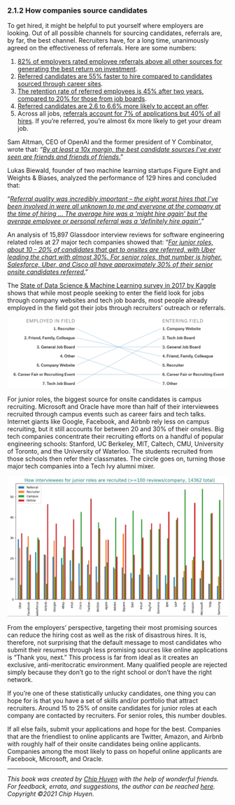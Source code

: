 ### 2.1.2 How companies source candidates

To get hired, it might be helpful to put yourself where employers are looking. Out of all possible channels for sourcing candidates, referrals are, by far, the best channel. Recruiters have, for a long time, unanimously agreed on the effectiveness of referrals. Here are some numbers:



1. [82% of employers rated employee referrals above all other sources for generating the best return on investment](https://cdn2.hubspot.net/hub/77464/file-17173226-pdf/docs/careerbuilder_referral_madness_ebook.pdf).
1. [Referred candidates are 55% faster to hire compared to candidates sourced through career sites](https://www.hrtechnologist.com/articles/recruitment-amp-onboarding/3-reasons-why-referrals-are-the-way-forward-for-recruitment-in-2018/).
1. [The retention rate of referred employees is 45% after two years, compared to 20% for those from job boards](https://www.ere.net/10-compelling-numbers-that-reveal-the-power-of-employee-referrals/).
1. [Referred candidates are 2.6 to 6.6% more likely to accept an offer](https://www.glassdoor.com/research/studies/interview-sources/).
1. Across all jobs, [referrals account for 7% of applications but 40% of all hires](https://theundercoverrecruiter.com/infographic-employee-referrals-hire). If you’re referred, you’re almost 6x more likely to get your dream job.
	
Sam Altman, CEO of OpenAI and the former president of Y Combinator, wrote that: “[_By at least a 10x margin, the best candidate sources I’ve ever seen are friends and friends of friends_.](https://blog.samaltman.com/how-to-hire)”

Lukas Biewald, founder of two machine learning startups Figure Eight and Weights & Biases, analyzed the performance of 129 hires and concluded that:

“[_Referral quality was incredibly important – the eight worst hires that I’ve been involved in were all unknown to me and everyone at the company at the time of hiring … The average hire was a ‘might hire again’ but the average employee or personal referral was a ‘definitely hire again’_.](https://lukasbiewald.com/2013/10/29/metrics-and-hiring/)”

An analysis of 15,897 Glassdoor interview reviews for software engineering related roles at 27 major tech companies showed that: “[_For junior roles, about 10 - 20% of candidates that get to onsites are referred, with Uber leading the chart with almost 30%. For senior roles, that number is higher. Salesforce, Uber, and Cisco all have approximately 30% of their senior onsite candidates referred_.](https://huyenchip.com/2019/08/21/glassdoor-interview-reviews-tech-hiring-cultures.html)”

The [State of Data Science & Machine Learning survey in 2017 by Kaggle](https://www.kaggle.com/kaggle/kaggle-survey-2017) shows that while most people seeking to enter the field look for jobs through company websites and tech job boards, most people already employed in the field got their jobs through recruiters’ outreach or referrals.


![Most candidates get their jobs through referrals](images/image6.png "image_tooltip")


For junior roles, the biggest source for onsite candidates is campus recruiting. Microsoft and Oracle have more than half of their interviewees recruited through campus events such as career fairs and tech talks. Internet giants like Google, Facebook, and Airbnb rely less on campus recruiting, but it still accounts for between 20 and 30% of their onsites. Big tech companies concentrate their recruiting efforts on a handful of popular engineering schools: Stanford, UC Berkeley, MIT, Caltech, CMU, University of Toronto, and the University of Waterloo. The students recruited from those schools then refer their classmates. The circle goes on, turning those major tech companies into a Tech Ivy alumni mixer.


![Most companies source junior candidates from campus](images/image7.jpg "image_tooltip")


From the employers’ perspective, targeting their most promising sources can reduce the hiring cost as well as the risk of disastrous hires. It is, therefore, not surprising that the default message to most candidates who submit their resumes through less promising sources like online applications is “Thank you, next.” This process is far from ideal as it creates an exclusive, anti-meritocratic environment. Many qualified people are rejected simply because they don’t go to the right school or don’t have the right network. 

If you’re one of these statistically unlucky candidates, one thing you can hope for is that you have a set of skills and/or portfolio that attract recruiters. Around 15 to 25% of onsite candidates for junior roles at each company are contacted by recruiters. For senior roles, this number doubles.

If all else fails, submit your applications and hope for the best. Companies that are the friendliest to online applicants are Twitter, Amazon, and Airbnb with roughly half of their onsite candidates being online applicants. Companies among the most likely to pass on hopeful online applicants are Facebook, Microsoft, and Oracle.

---
*This book was created by [Chip Huyen](https://huyenchip.com) with the help of wonderful friends. For feedback, errata, and suggestions, the author can be reached [here](https://huyenchip.com/communication/). Copyright ©2021 Chip Huyen.*

